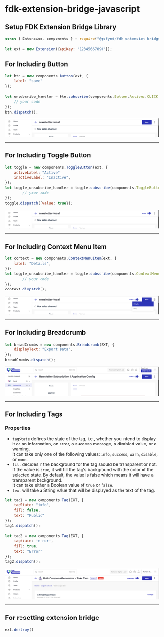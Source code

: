 # fdk-extension-bridge-javascript

## Setup FDK Extension Bridge Library

```javascript
const { Extension, components } = require("@gofynd/fdk-extension-bridge-javascript");

let ext = new Extension({apiKey: "12345667890"});

```

## For Including Button
```javascript
let btn = new components.Button(ext, {
    label: "save"
});

let unsubcribe_handler = btn.subscribe(components.Button.Actions.CLICK, (event) => {
    // your code
});
btn.dispatch();
```
<img src="https://github.com/gofynd/fdk-extension-bridge-javascript/blob/master/demo/button.png" alt="Button"><hr>

## For Including Toggle Button

```javascript
let toggle = new components.ToggleButton(ext, {
    activeLabel: "Active",
    inactiveLabel: "Inactive",
});
let toggle_unsubcribe_handler = toggle.subscribe(components.ToggleButton.Actions.CHANGE, (event) => {
        // your code
});
toggle.dispatch({value: true});
```
<img src="https://github.com/gofynd/fdk-extension-bridge-javascript/blob/master/demo/toggle_button.png" alt="Toggle Button"><hr>

## For Including Context Menu Item

```javascript
let context = new components.ContextMenuItem(ext, {
    label: "Details",
});
let toggle_unsubcribe_handler = toggle.subscribe(components.ContextMenuItem.Actions.CLICK, (event) => {
        // your code
});
context.dispatch();
```
<img src="https://github.com/gofynd/fdk-extension-bridge-javascript/blob/master/demo/context_item.png" alt="Context Item"><hr>

## For Including Breadcrumb

```javascript
let breadCrumbs = new components.Breadcrumb(EXT, {
    displayText: "Export Data",
});
breadCrumbs.dispatch();
```
<img src="https://github.com/gofynd/fdk-extension-bridge-javascript/blob/breadcrumb-support/demo/breadcrumb.png" alt="Breadcrumb"><hr>

## For Including Tags

### Properties

- `tagState` defines the state of the tag, i.e., whether you intend to display it as an information, an error, a success message, a disabled value, or a warning. <br />
It can take only one of the following values: `info`, `success`, `warn`, `disable`, or `none`. 
- `fill` decides if the background for the tag should be transparent or not. If the value is `true`, it will fill the tag's background with the color of the selected state. By default, the value is false which means it will have a transparent background. <br />
It can take either a Boolean value of `true` or `false`.
- `text` will take a String value that will be displayed as the text of the tag.

```javascript
let tag1 = new components.Tag(EXT, {
    tagState: "info",
    fill: false,
    text: "Public"
});
tag1.dispatch();

let tag2 = new components.Tag(EXT, {
    tagState: "error",
    fill: true,
    text: "Error"
});
tag2.dispatch();
```
<img src="https://github.com/gofynd/fdk-extension-bridge-javascript/blob/master/demo/tag.png" alt="Tag"><hr>

## For resetting extension bridge

```javascript
ext.destroy()
```
